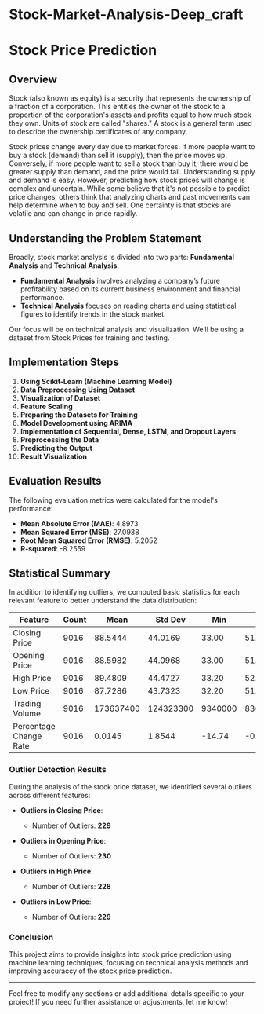 # Stock-Market-Analysis-Deep_craft
# Stock Price Prediction

## Overview

Stock (also known as equity) is a security that represents the ownership of a fraction of a corporation. This entitles the owner of the stock to a proportion of the corporation's assets and profits equal to how much stock they own. Units of stock are called "shares." A stock is a general term used to describe the ownership certificates of any company. 

Stock prices change every day due to market forces. If more people want to buy a stock (demand) than sell it (supply), then the price moves up. Conversely, if more people want to sell a stock than buy it, there would be greater supply than demand, and the price would fall. Understanding supply and demand is easy. However, predicting how stock prices will change is complex and uncertain. While some believe that it's not possible to predict price changes, others think that analyzing charts and past movements can help determine when to buy and sell. One certainty is that stocks are volatile and can change in price rapidly.

## Understanding the Problem Statement

Broadly, stock market analysis is divided into two parts: **Fundamental Analysis** and **Technical Analysis**.

- **Fundamental Analysis** involves analyzing a company’s future profitability based on its current business environment and financial performance.
- **Technical Analysis** focuses on reading charts and using statistical figures to identify trends in the stock market.

Our focus will be on technical analysis and visualization. We’ll be using a dataset from Stock Prices for training and testing.

## Implementation Steps

1. **Using Scikit-Learn (Machine Learning Model)**
2. **Data Preprocessing Using Dataset**
3. **Visualization of Dataset**
4. **Feature Scaling**
5. **Preparing the Datasets for Training**
6. **Model Development using ARIMA**
8. **Implementation of Sequential, Dense, LSTM, and Dropout Layers**
9. **Preprocessing the Data**
10. **Predicting the Output**
11. **Result Visualization**

## Evaluation Results

The following evaluation metrics were calculated for the model's performance:

- **Mean Absolute Error (MAE)**: 4.8973
- **Mean Squared Error (MSE)**: 27.0938
- **Root Mean Squared Error (RMSE)**: 5.2052
- **R-squared**: -8.2559

## Statistical Summary

In addition to identifying outliers, we computed basic statistics for each relevant feature to better understand the data distribution:

| Feature                   | Count  | Mean      | Std Dev   | Min    | 25%    | 50%    | 75%    | Max        |
|---------------------------|--------|-----------|-----------|--------|--------|--------|--------|------------|
| Closing Price             | 9016   | 88.5444   | 44.0169   | 33.00  | 51.80  | 83.90  | 108.03 | 243.10     |
| Opening Price             | 9016   | 88.5982   | 44.0968   | 33.00  | 51.90  | 84.00  | 108.10 | 243.10     |
| High Price                | 9016   | 89.4809   | 44.4727   | 33.20  | 52.40  | 84.80  | 109.70 | 245.10     |
| Low Price                 | 9016   | 87.7286   | 43.7323   | 32.20  | 51.20  | 83.10  | 107.00 | 241.20     |
| Trading Volume            | 9016   | 173637400 | 124323300 | 9340000|83002500|155100000|231652500|1200000000 |
| Percentage Change Rate     | 9016   | 0.0145    |1.8544     |-14.74   |-0.93    |0       |0.90    |12.63       |

### Outlier Detection Results

During the analysis of the stock price dataset, we identified several outliers across different features:

- **Outliers in Closing Price**:
    - Number of Outliers: **229**
  
- **Outliers in Opening Price**:
    - Number of Outliers: **230**

- **Outliers in High Price**:
    - Number of Outliers: **228**

- **Outliers in Low Price**:
    - Number of Outliers: **229**
### Conclusion

This project aims to provide insights into stock price prediction using machine learning techniques, focusing on technical analysis methods and improving accuraccy of the stock price prediction.

---

Feel free to modify any sections or add additional details specific to your project! If you need further assistance or adjustments, let me know!
